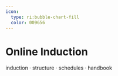 ```yaml
---
icon: 
  type: ri:bubble-chart-fill
  color: 009656
---
```


# Online Induction


induction · structure · schedules · handbook